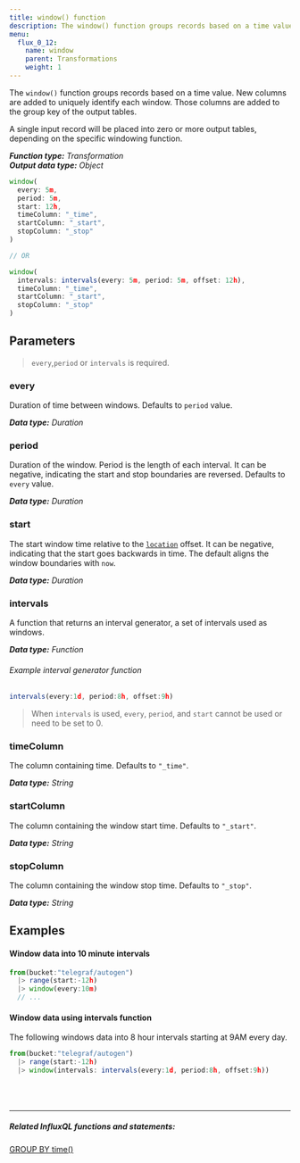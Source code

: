 ```yaml
---
title: window() function
description: The window() function groups records based on a time value.
menu:
  flux_0_12:
    name: window
    parent: Transformations
    weight: 1
---
```


The `window()` function groups records based on a time value.
New columns are added to uniquely identify each window.
Those columns are added to the group key of the output tables.

A single input record will be placed into zero or more output tables, depending on the specific windowing function.

_**Function type:** Transformation_  
_**Output data type:** Object_

```js
window(
  every: 5m,
  period: 5m,
  start: 12h,
  timeColumn: "_time",
  startColumn: "_start",
  stopColumn: "_stop"
)

// OR

window(
  intervals: intervals(every: 5m, period: 5m, offset: 12h),
  timeColumn: "_time",
  startColumn: "_start",
  stopColumn: "_stop"
)
```

## Parameters

> `every`,`period` or `intervals` is required.

### every
Duration of time between windows.
Defaults to `period` value.

_**Data type:** Duration_

### period
Duration of the window.
Period is the length of each interval.
It can be negative, indicating the start and stop boundaries are reversed.
Defaults to `every` value.

_**Data type:** Duration_

### start
The start window time relative to the [`location`](/flux/v0.12/language/statements#location) offset.
It can be negative, indicating that the start goes backwards in time.
The default aligns the window boundaries with `now`.

_**Data type:** Duration_

### intervals
A function that returns an interval generator, a set of intervals used as windows.

_**Data type:** Function_

###### Example interval generator function
```js
intervals(every:1d, period:8h, offset:9h)
```

> When `intervals` is used, `every`, `period`, and `start` cannot be used or need to be set to 0.

### timeColumn
The column containing time.
Defaults to `"_time"`.

_**Data type:** String_

### startColumn
The column containing the window start time.
Defaults to `"_start"`.

_**Data type:** String_

### stopColumn
The column containing the window stop time.
Defaults to `"_stop"`.

_**Data type:** String_

## Examples

#### Window data into 10 minute intervals
```js
from(bucket:"telegraf/autogen")
  |> range(start:-12h)
  |> window(every:10m)
  // ...
```

#### Window data using intervals function
The following windows data into 8 hour intervals starting at 9AM every day.
```js
from(bucket:"telegraf/autogen")
  |> range(start:-12h)
  |> window(intervals: intervals(every:1d, period:8h, offset:9h))
```

<hr style="margin-top:4rem"/>

##### Related InfluxQL functions and statements:
[GROUP BY time()](/influxdb/latest/query_language/data_exploration/#the-group-by-clause)
